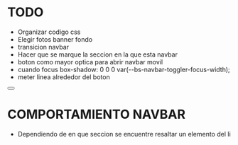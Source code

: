 # TODO

* Organizar codigo css
* Elegir fotos banner fondo
* transicion navbar
* Hacer que se marque la seccion en la que esta navbar
* boton como mayor optica para abrir navbar movil
* cuando focus box-shadow: 0 0 0 var(--bs-navbar-toggler-focus-width);
* meter linea alrededor del boton

<button class="navbar-toggler collapsed" type="button" data-bs-toggle="collapse" data-bs-target="#navbarSupportedContent" aria-controls="navbarSupportedContent" aria-expanded="false" aria-label="Toggle navigation">
                        <span class="navbar-toggler-icon"></span>
                    </button>


# COMPORTAMIENTO NAVBAR

* Dependiendo de en que seccion se encuentre resaltar un elemento del li